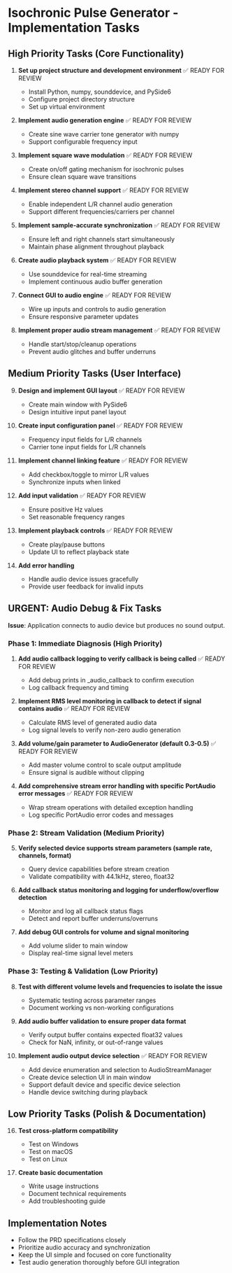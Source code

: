 # Isochronic Pulse Generator - Implementation Tasks

## High Priority Tasks (Core Functionality)

1. **Set up project structure and development environment** ✅ READY FOR REVIEW
   - Install Python, numpy, sounddevice, and PySide6
   - Configure project directory structure
   - Set up virtual environment

2. **Implement audio generation engine** ✅ READY FOR REVIEW
   - Create sine wave carrier tone generator with numpy
   - Support configurable frequency input

3. **Implement square wave modulation** ✅ READY FOR REVIEW
   - Create on/off gating mechanism for isochronic pulses
   - Ensure clean square wave transitions

4. **Implement stereo channel support** ✅ READY FOR REVIEW
   - Enable independent L/R channel audio generation
   - Support different frequencies/carriers per channel

5. **Implement sample-accurate synchronization** ✅ READY FOR REVIEW
   - Ensure left and right channels start simultaneously
   - Maintain phase alignment throughout playback

6. **Create audio playback system** ✅ READY FOR REVIEW
   - Use sounddevice for real-time streaming
   - Implement continuous audio buffer generation

7. **Connect GUI to audio engine** ✅ READY FOR REVIEW
   - Wire up inputs and controls to audio generation
   - Ensure responsive parameter updates

8. **Implement proper audio stream management** ✅ READY FOR REVIEW
   - Handle start/stop/cleanup operations
   - Prevent audio glitches and buffer underruns

## Medium Priority Tasks (User Interface)

9. **Design and implement GUI layout** ✅ READY FOR REVIEW
   - Create main window with PySide6
   - Design intuitive input panel layout

10. **Create input configuration panel** ✅ READY FOR REVIEW
    - Frequency input fields for L/R channels
    - Carrier tone input fields for L/R channels

11. **Implement channel linking feature** ✅ READY FOR REVIEW
    - Add checkbox/toggle to mirror L/R values
    - Synchronize inputs when linked

12. **Add input validation** ✅ READY FOR REVIEW
    - Ensure positive Hz values
    - Set reasonable frequency ranges

13. **Implement playback controls** ✅ READY FOR REVIEW
    - Create play/pause buttons
    - Update UI to reflect playback state

14. **Add error handling**
    - Handle audio device issues gracefully
    - Provide user feedback for invalid inputs

## URGENT: Audio Debug & Fix Tasks

**Issue**: Application connects to audio device but produces no sound output.

### Phase 1: Immediate Diagnosis (High Priority)

1. **Add audio callback logging to verify callback is being called** ✅ READY FOR REVIEW
   - Add debug prints in _audio_callback to confirm execution
   - Log callback frequency and timing

2. **Implement RMS level monitoring in callback to detect if signal contains audio** ✅ READY FOR REVIEW
   - Calculate RMS level of generated audio data
   - Log signal levels to verify non-zero audio generation

3. **Add volume/gain parameter to AudioGenerator (default 0.3-0.5)** ✅ READY FOR REVIEW
   - Add master volume control to scale output amplitude
   - Ensure signal is audible without clipping

4. **Add comprehensive stream error handling with specific PortAudio error messages** ✅ READY FOR REVIEW
   - Wrap stream operations with detailed exception handling
   - Log specific PortAudio error codes and messages

### Phase 2: Stream Validation (Medium Priority)

5. **Verify selected device supports stream parameters (sample rate, channels, format)**
   - Query device capabilities before stream creation
   - Validate compatibility with 44.1kHz, stereo, float32

6. **Add callback status monitoring and logging for underflow/overflow detection**
   - Monitor and log all callback status flags
   - Detect and report buffer underruns/overruns

7. **Add debug GUI controls for volume and signal monitoring**
   - Add volume slider to main window
   - Display real-time signal level meters

### Phase 3: Testing & Validation (Low Priority)

8. **Test with different volume levels and frequencies to isolate the issue**
   - Systematic testing across parameter ranges
   - Document working vs non-working configurations

9. **Add audio buffer validation to ensure proper data format**
   - Verify output buffer contains expected float32 values
   - Check for NaN, infinity, or out-of-range values

15. **Implement audio output device selection** ✅ READY FOR REVIEW
    - Add device enumeration and selection to AudioStreamManager
    - Create device selection UI in main window
    - Support default device and specific device selection
    - Handle device switching during playback

## Low Priority Tasks (Polish & Documentation)

16. **Test cross-platform compatibility**
    - Test on Windows
    - Test on macOS
    - Test on Linux

17. **Create basic documentation**
    - Write usage instructions
    - Document technical requirements
    - Add troubleshooting guide

## Implementation Notes

- Follow the PRD specifications closely
- Prioritize audio accuracy and synchronization
- Keep the UI simple and focused on core functionality
- Test audio generation thoroughly before GUI integration